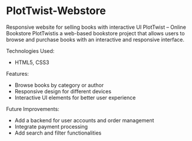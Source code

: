 # PlotTwist-Webstore
Responsive website for selling books with interactive UI
PlotTwist – Online Bookstore
PlotTwistis a web-based bookstore project that allows users to browse and purchase books with an interactive and responsive interface.

Technologies Used:
- HTML5, CSS3

Features:
- Browse books by category or author
- Responsive design for different devices
- Interactive UI elements for better user experience

Future Improvements:
- Add a backend for user accounts and order management
- Integrate payment processing
- Add search and filter functionalities

